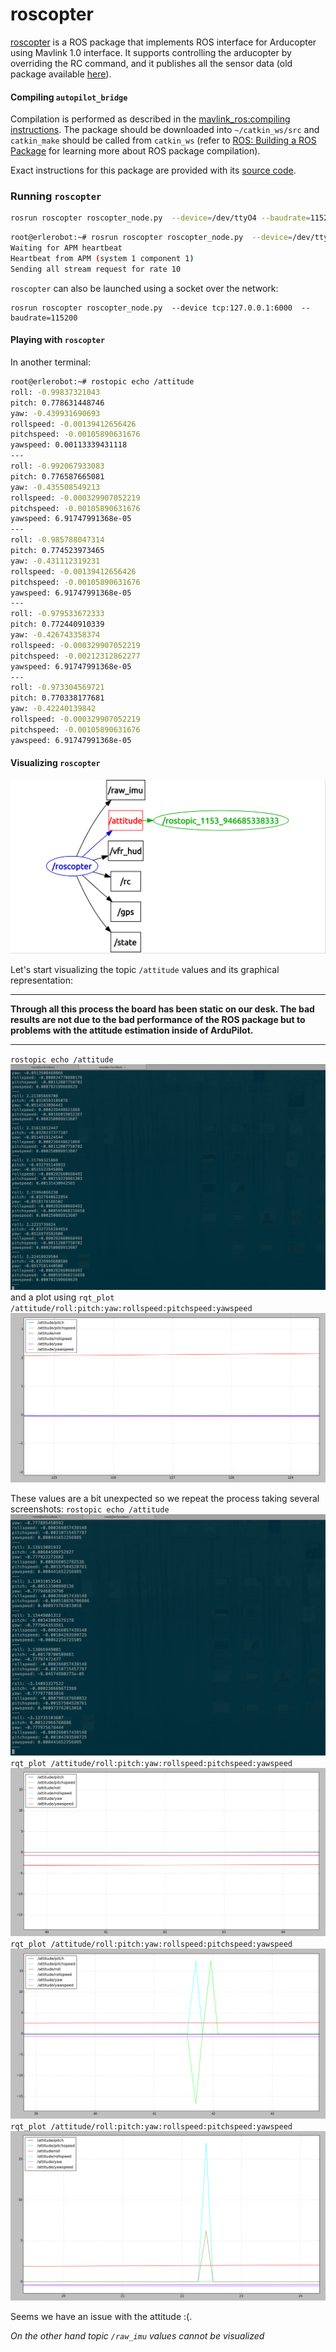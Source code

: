 # roscopter

[roscopter](https://github.com/cberzan/roscopter) is a ROS package that implements ROS interface for Arducopter using Mavlink 1.0 interface. It supports controlling the arducopter by overriding the RC command, and it publishes all the sensor data (old package available [here](https://code.google.com/p/roscopter/)).

#### Compiling `autopilot_bridge`

Compilation is performed as described in the [mavlink_ros:compiling instructions](mavlink_ros.md). The package should be downloaded into `~/catkin_ws/src` and `catkin_make` should be called from `catkin_ws` (refer to [ROS: Building a ROS Package](../../ros/tutorials/building_a_ros_package.md) for learning more about ROS package compilation).

Exact instructions for this package are provided with its [source code](https://github.com/cberzan/roscopter).


### Running `roscopter`

```bash
rosrun roscopter roscopter_node.py  --device=/dev/ttyO4 --baudrate=115200
```

```bash
root@erlerobot:~# rosrun roscopter roscopter_node.py  --device=/dev/ttyO5 --baudrate=115200
Waiting for APM heartbeat
Heartbeat from APM (system 1 component 1)
Sending all stream request for rate 10


```

`roscopter` can also be launched using a socket over the network:
```
rosrun roscopter roscopter_node.py  --device tcp:127.0.0.1:6000  --baudrate=115200
```

#### Playing with `roscopter`

In another terminal:
```bash
root@erlerobot:~# rostopic echo /attitude
roll: -0.99837321043
pitch: 0.778631448746
yaw: -0.439931690693
rollspeed: -0.00139412656426
pitchspeed: -0.00105890631676
yawspeed: 0.00113339431118
---
roll: -0.992067933083
pitch: 0.776587665081
yaw: -0.435508549213
rollspeed: -0.000329907052219
pitchspeed: -0.00105890631676
yawspeed: 6.91747991368e-05
---
roll: -0.985788047314
pitch: 0.774523973465
yaw: -0.431112319231
rollspeed: -0.00139412656426
pitchspeed: -0.00105890631676
yawspeed: 6.91747991368e-05
---
roll: -0.979533672333
pitch: 0.772440910339
yaw: -0.426743358374
rollspeed: -0.000329907052219
pitchspeed: -0.00212312862277
yawspeed: 6.91747991368e-05
---
roll: -0.973304569721
pitch: 0.770338177681
yaw: -0.42240139842
rollspeed: -0.000329907052219
pitchspeed: -0.00105890631676
yawspeed: 6.91747991368e-05


```

#### Visualizing `roscopter`

![node-graph](img/roscopter_graph.png)

Let's start visualizing the topic `/attitude` values and its graphical representation:

---

**Through all this process the board has been static on our desk. The bad results are not due to the bad performance of the ROS package but to problems with the attitude estimation inside of ArduPilot.**

---

`rostopic echo /attitude`
![](img/roscopter_values1.png)
and a plot using `rqt_plot /attitude/roll:pitch:yaw:rollspeed:pitchspeed:yawspeed`
![](img/roscopter_plot1.png)

These values are a bit unexpected so we repeat the process taking several screenshots:
`rostopic echo /attitude`
![](img/roscopter_values2.png)
`rqt_plot /attitude/roll:pitch:yaw:rollspeed:pitchspeed:yawspeed`
![](img/roscopter_plot21.png)
`rqt_plot /attitude/roll:pitch:yaw:rollspeed:pitchspeed:yawspeed`
![](img/roscopter_plot22.png)
`rqt_plot /attitude/roll:pitch:yaw:rollspeed:pitchspeed:yawspeed`
![](img/roscopter_plot23.png)

Seems we have an issue with the attitude :(.

*On the other hand topic `/raw_imu` values cannot be visualized*



